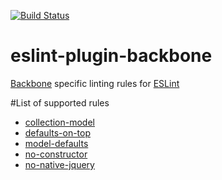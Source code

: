[![Build Status](https://travis-ci.org/ilyavolodin/eslint-plugin-backbone.svg)](http://travis-ci.org/ilyavolodin/eslint-plugin-backbone)

eslint-plugin-backbone
======================

[Backbone](http://backbonejs.org) specific linting rules for [ESLint](http://www.eslint.org)

#List of supported rules

* [collection-model](docs/rules/collection-model.md)
* [defaults-on-top](docs/rules/defaults-on-top.md)
* [model-defaults](docs/rules/model-defaults.md)
* [no-constructor](docs/rules/no-constructor.md)
* [no-native-jquery](docs/rules/no-native-jquery.md)
